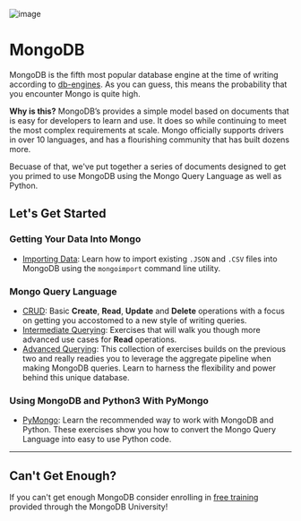 ![image](https://user-images.githubusercontent.com/38021615/66250308-be901380-e6f5-11e9-90cf-e53c90735e24.png)


# MongoDB
MongoDB is the fifth most popular database engine at the time of writing according to [db-engines](https://db-engines.com/en/ranking_trend).  As you can guess, this means the probability that you encounter Mongo is quite high.

**Why is this?**
MongoDB’s provides a simple model based on documents that is easy for developers to learn and use.  It does so while continuing to meet the most complex requirements at scale.  Mongo officially supports drivers in over 10 languages, and has a flourishing community that has built dozens more.

Becuase of that, we've put together a series of documents designed to get you primed to use MongoDB using the Mongo Query Language as well as Python.


## Let's Get Started

### Getting Your Data Into Mongo

- [Importing Data]():  Learn how to import existing `.JSON` and `.CSV` files into MongoDB using the `mongoimport` command line utility.

### Mongo Query Language

- [CRUD]():  Basic **Create**, **Read**, **Update** and **Delete** operations with a focus on getting you accostomed to a new style of writing queries.
- [Intermediate Querying]():  Exercises that will walk you though more advanced use cases for **Read** operations.
- [Advanced Querying]():  This collection of exercises builds on the previous two and really readies you to leverage the aggregate pipeline when making MongoDB queries.  Learn to harness the flexibility and power behind this unique database.

### Using MongoDB and Python3 With PyMongo

- [PyMongo]():  Learn the recommended way to work with MongoDB and Python.  These exercises show you how to convert the Mongo Query Language into easy to use Python code.

---

## Can't Get Enough?
If you can't get enough MongoDB consider enrolling in [free training](https://university.mongodb.com/) provided through the MongoDB University!

